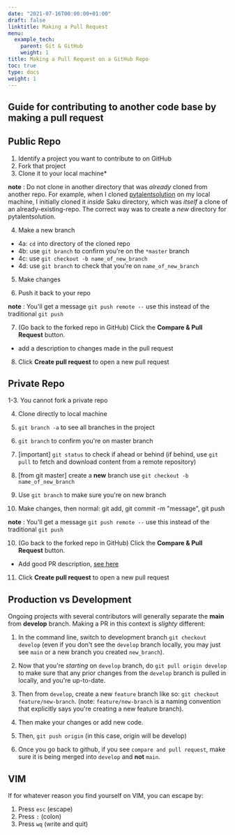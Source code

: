 ```yaml
---
date: "2021-07-16T00:00:00+01:00"
draft: false
linktitle: Making a Pull Request
menu:
  example_tech:
    parent: Git & GitHub
    weight: 1
title: Making a Pull Request on a GitHub Repo
toc: true
type: docs
weight: 1
---
```


## Guide for contributing to another code base by making a pull request

## Public Repo

1. Identify a project you want to contribute to on GitHub
2. Fork that project
3. Clone it to your local machine*

**note** : Do not clone in another directory that was *already* cloned from another repo. For example, when I cloned [pytalentsolution](https://github.com/PaulApivat/pytalentsolution) on my local machine, I initially cloned it *inside* Saku directory, which was *itself* a clone of an already-existing-repo. The correct way was to create a *new* directory for pytalentsolution.

4. Make a new branch

- 4a: `cd` into directory of the cloned repo
- 4b: use `git branch` to confirm you're on the `*master` branch
- 4c: use `git checkout -b name_of_new_branch` 
- 4d: use `git branch` to check that you're on `name_of_new_branch`

5. Make changes

6. Push it back to your repo

**note** : You'll get a message `git push remote --` use this instead of the traditional `git push`

7. (Go back to the forked repo in GitHub) Click the **Compare & Pull Request** button.

- add a description to changes made in the pull request 

8. Click **Create pull request** to open a new pull request

## Private Repo

1-3. You cannot fork a private repo

4. Clone directly to local machine

5. `git branch -a` to see all branches in the project

6. `git branch` to confirm you're on master branch

6. [important] `git status` to check if ahead or behind (if behind, use `git pull` to fetch and download content from a remote repository)

7. [from git master] create a **new** branch use `git checkout -b name_of_new_branch`

8. Use `git branch` to make sure you're on new branch

9. Make changes, then normal: git add, git commit -m "message", git push 

**note** : You'll get a message `git push remote --` use this instead of the traditional `git push`

10. (Go back to the forked repo in GitHub) Click the **Compare & Pull Request** button.

- Add good PR description, [see here](https://www.pullrequest.com/blog/writing-a-great-pull-request-description/)

11. Click **Create pull request** to open a new pull request

## Production vs Development

Ongoing projects with several contributors will generally separate the **main** from **develop** branch. Making a PR in this context is *slighty* different:

1. In the command line, switch to development branch `git checkout develop` (even if you don't see the `develop` branch locally, you may just see `main` or a new branch you created `new_branch`).

2. Now that you're *starting* on `develop` branch, do `git pull origin develop` to make sure that any prior changes from the `develop` branch is pulled in locally, and you're up-to-date. 

3. Then from `develop`, create a new `feature` branch like so: `git checkout feature/new-branch`. (note: `feature/new-branch` is a naming convention that explicitly says you're creating a new feature branch).

4. Then make your changes or add new code. 

5. Then, `git push origin` (in this case, origin will be develop)

6. Once you go back to github, if you see `compare and pull request`, make sure it is being merged into `develop` and **not** `main`. 

## VIM

If for whatever reason you find yourself on VIM, you can escape by:

1. Press `esc` (escape)
2. Press `:` (colon)
3. Press `wq` (write and quit)


